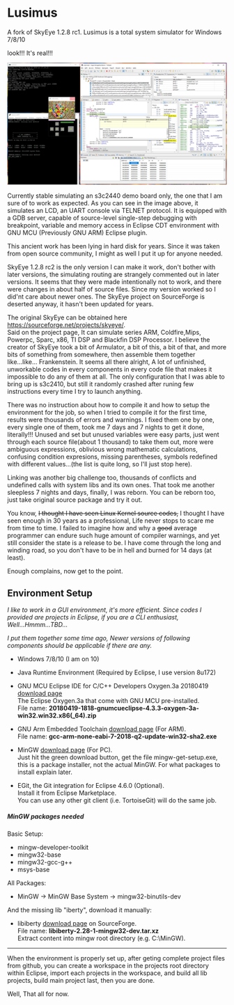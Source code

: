 # Lusimus
A fork of SkyEye 1.2.8 rc1. Lusimus is a total system simulator for Windows 7/8/10

look!!! It's real!!! 

<img src='images/shot_in_action_1.png' width=960>

Currently stable simulating an s3c2440 demo board only, the one that I am sure of to work as expected. As you can see in the image above, it simulates an LCD, an UART console via TELNET protocol. It is equipped with a GDB server, capable of source-level single-step debugging with breakpoint, variable and memory access in Eclipse CDT environment with GNU MCU (Previously GNU ARM) Eclipse plugin. 

This ancient work has been lying in hard disk for years. Since it was taken from open source community, I might as well I put it up for anyone needed.

SkyEye 1.2.8 rc2 is the only version I can make it work, don't bother with later versions, the simulating routing are strangely commented out in later versions. It seems that they were made intentionally not to work, and there were changes in about half of source files. Since my version worked so I did'nt care about newer ones. The SkyEye project on SourceForge is deserted anyway, it hasn't been updated for years. 

The original SkyEye can be obtained here <a>https://sourceforge.net/projects/skyeye/</a>.  
Said on the project page, It can simulate series ARM, Coldfire,Mips, Powerpc, Sparc, x86, TI DSP and Blackfin DSP Processor. I believe the creator of SkyEye took a bit of Armulator, a bit of this, a bit of that, and more bits of something from somewhere, then assemble them together like...like... Frankenstein. It seems all there alright, A lot of unfinished, unworkable codes in every components in every code file that makes it impossible to do any of them at all. The only configuration that I was able to bring up is s3c2410, but still it randomly crashed after runing few instructions every time I try to launch anything.

There was no instruction about how to compile it and how to setup the environment for the job, so when I tried to compile it for the first time, results were thousands of errors and warnings. I fixed them one by one, every single one of them, took me 7 days and 7 nights to get it done, literally!!! Unused and set but unused variables were easy parts, just went through each source file(about 1 thousand) to take them out, more were ambiguous expressions, oblivious wrong mathematic calculations, confusing condition expresions, missing parentheses, symbols redefined with different values...(the list is quite long, so I'll just stop here).

Linking was another big challenge too, thousands of conflicts and undefined calls with system libs and its own ones. That took me another sleepless 7 nights and days, finally, I was reborn. You can be reborn too, just take original source package and try it out.

You know, <s>I thought I have seen Linux Kernel source codes,</s> I thought I have seen enough in 30 years as a professional, Life never stops to scare me from time to time. I failed to imagine how and why a <s>good</s> average programmer can endure such huge amount of compiler warnings, and yet still consider the state is a release to be. I have come through the long and winding road, so you don't have to be in hell and burned for 14 days (at least).

Enough complains, now get to the point.

## Environment Setup

 *I like to work in a GUI environment, it's more efficient. Since codes I provided are projects in Eclipse, if you are a CLI enthusiast, Well...Hmmm...TBD...* 

 *I put them together some time ago, Newer versions of following components should be applicable if there are any.*

 * Windows 7/8/10 (I am on 10)
 

 * Java Runtime Environment (Required by Eclipse, I use version 8u172)
 
 
 * GNU MCU Eclipse IDE for C/C++ Developers Oxygen.3a 20180419 [download page](https://github.com/gnu-mcu-eclipse/org.eclipse.epp.packages/releases/tag/v4.3.3.20180419-o3a "Download GNU MCU Eclipse")  
	The Eclipse Oxygen.3a that come with GNU MCU pre-installed.  
	File name: **20180419-1818-gnumcueclipse-4.3.3-oxygen-3a-win32.win32.x86(_64).zip**
	
	
 * GNU Arm Embedded Toolchain [download page](https://developer.arm.com/open-source/gnu-toolchain/gnu-rm/downloads/ "Download GNU Arm Embedded Toolchain")  (For ARM).  
 	File name: **gcc-arm-none-eabi-7-2018-q2-update-win32-sha2.exe**
 	
 	
 * MinGW [download page](https://sourceforge.net/projects/mingw/files/ "download MinGW") (For PC).  
 	Just hit the green download button, get the file mingw-get-setup.exe, this is a package installer, not the actual MinGW. For what packages to install explain later.
 	
 	
 * EGit, the Git integration for Eclipse 4.6.0 (Optional).  
 	Install it from Eclipse Marketplace.  
 	You can use any other git client (i.e. TortoiseGit) will do the same job.
 	 
 	
##### MinGW packages needed
Basic Setup:  
 * mingw-developer-toolkit
 * mingw32-base
 * mingw32-gcc-g++
 * msys-base
 
All Packages:  
 * MinGW -> MinGW Base System -> mingw32-binutils-dev

And the missing lib "iberty", download it manually:
 * libiberty [download page](https://sourceforge.net/projects/mingw/files/MinGW/Base/binutils/binutils-2.28/ "Download libiberty") on SourceForge.  
	File name: **libiberty-2.28-1-mingw32-dev.tar.xz**  
	Extract content into mingw root directory (e.g. C:\MinGW).


***

When the environment is properly set up, after geting complete project files from github, you can create a workspace in the projects root directory within Eclipse, import each projects in the workspace, and build all lib projects, build main project last, then you are done.
 
Well, That all for now.
 